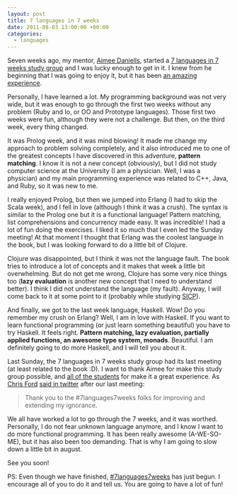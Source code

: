 ```yaml
---
layout: post
title: 7 languages in 7 weeks
date: 2011-08-03 13:00:00 +00:00
categories:
  - languages
---
```

Seven weeks ago, my mentor, [Aimee Daniells](https://twitter.com/#!/sermoa), started a [7 languages in 7 weeks study group](https://twitter.com/#!/search?q=%237languages7weeks) and I was lucky enough to get in it. I knew from he beginning that I was going to enjoy it, but it has been [an amazing experience](http://blog.plagelao.com/7languages7weeks/).

Personally, I have learned a lot. My programming background was not very wide, but it was enough to go through the first two weeks without any problem (Ruby and Io, or OO and Prototype languages). Those first two weeks were fun, although they were not a challenge. But then, on the third week, every thing changed.

It was Prolog week, and it was mind blowing! It made me change my approach to problem solving completely, and it also introduced me to one of the greatest concepts I have discovered in this adventure, **pattern matching**. I know it is not a new concept (obviously), but I did not study computer science at the University (I am a physician. Well, I was a physician) and my main programming experience was related to C++, Java, and Ruby, so it was new to me.

I really enjoyed Prolog, but then we jumped into Erlang (I had to skip the Scala week), and I fell in love (although I think it was a crush). The syntax is similar to the Prolog one but it is a functional language! Pattern matching, list comprehensions and concurrency made easy. It was incredible! I had a lot of fun doing the exercises. I liked it so much that I even led the Sunday meeting! At that moment I thought that Erlang was the coolest language in the book, but I was looking forward to do a little bit of Clojure.

Clojure was disappointed, but I think it was not the language fault. The book tries to introduce a lot of concepts and it makes that week a little bit overwhelming. But do not get me wrong, Clojure has some very nice things too (**lazy evaluation** is another new concept that I need to understand better). I think I did not understand the language (my fault). Anyway, I will come back to it at some point to it (probably while studying [SICP](http://blog.plagelao.com/SICP/)).

And finally, we got to the last week language, Haskell. Wow! Do you remember my crush on Erlang? Well, I am in love with Haskell. If you want to learn functional programming (or just learn something beautiful) you have to try Haskell. It feels right. **Pattern matching, lazy evaluation, partially applied functions, an awesome type system, monads**. Beautiful. I am definitely going to do more Haskell, and I will tell you about it.

Last Sunday, the 7 languages in 7 weeks study group had its last meeting (at least related to the book :D). I want to thank Aimee for make this study group possible, and [all of the students](https://twitter.com/#!/sermoa/sevenlanguages) for make it a great experience. As [Chris Ford](https://twitter.com/#!/ctford) [said in twitter](https://twitter.com/#!/ctford/status/97697770684690433) after our last meeting:

> Thank you to the #7languages7weeks folks for improving and extending my ignorance.


We all have worked a lot to go through the 7 weeks, and it was worthed. Personally, I do not fear unknown language anymore, and I know I want to do more functional programming. It has been really awesome (A-WE-SO-ME), but it has also been too demanding. That is why I am going to slow down a little bit in august.

See you soon!

PS: Even though we have finished, [#7languages7weeks](...) has just begun. I encourage all of you to do it and tell us. You are going to have a lot of fun!

